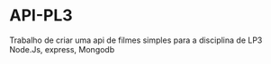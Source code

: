 # API-PL3
 Trabalho de criar uma api de filmes simples para a disciplina de LP3 <br>
 Node.Js, express, Mongodb
